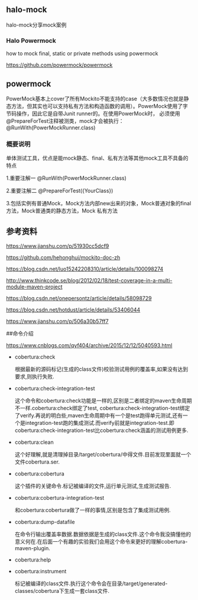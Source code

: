## halo-mock
halo-mock分享mock案例

### Halo Powermock

how to mock final, static or private methods using powermock

https://github.com/powermock/powermock


## powermock

PowerMock基本上cover了所有Mockito不能支持的case（大多数情况也就是静态方法，但其实也可以支持私有方法和构造函数的调用）。PowerMock使用了字节码操作，因此它是自带Junit runner的。在使用PowerMock时，
必须使用@PrepareForTest注释被测类，mock才会被执行：
@RunWith(PowerMockRunner.class)

### 概要说明
    
单体测试工具，优点是能mock静态、final、私有方法等其他mock工具不具备的特点
   
1.重要注解一 @RunWith(PowerMockRunner.class)
    
2.重要注解二 @PrepareForTest({YourClass})
    
3.包括实例有普通Mock，Mock方法内部new出来的对象，Mock普通对象的final方法，Mock普通类的静态方法，Mock 私有方法


## 参考资料

https://www.jianshu.com/p/51930cc5dcf9


https://github.com/hehonghui/mockito-doc-zh

https://blog.csdn.net/luo15242208310/article/details/100098274

http://www.thinkcode.se/blog/2012/02/18/test-coverage-in-a-multi-module-maven-project

https://blog.csdn.net/onepersontz/article/details/58098729

https://blog.csdn.net/hotdust/article/details/53406044

https://www.jianshu.com/p/506a30b57ff7


##命令介绍

https://www.cnblogs.com/qyf404/archive/2015/12/12/5040593.html


* cobertura:check

   根据最新的源码标记(生成的class文件)校验测试用例的覆盖率,如果没有达到要求,则执行失败.

* cobertura:check-integration-test

   这个命令和cobertura:check功能是一样的,区别是二者绑定的maven生命周期不一样.cobertura:check绑定了test, cobertura:check-integration-test绑定了verify.再说的明白些,maven生命周期中有一个是test跑得单元测试,还有一个是integration-test跑的集成测试.而verify前就是integration-test.即cobertura:check-integration-test比cobertura:check涵盖的测试用例更多.

* cobertura:clean

   这个好理解,就是清理掉目录/target/cobertura/中得文件.目前发现里面就一个文件cobertura.ser.

* cobertura:cobertura

   这个插件的关键命令.标记被编译的文件,运行单元测试,生成测试报告.

*  cobertura:cobertura-integration-test

    和cobertura:cobertura做了一样的事情,区别是包含了集成测试用例.

*  cobertura:dump-datafile

    在命令行输出覆盖率数据.数据依据是生成的class文件.这个命令我没搞懂他的意义何在.在后面一个有趣的实验我们会用这个命令来更好的理解cobertura-maven-plugin.

*  cobertura:help

*  cobertura:instrument

    标记被编译的class文件.执行这个命令会在目录/target/generated-classes/cobertura下生成一套class文件.

